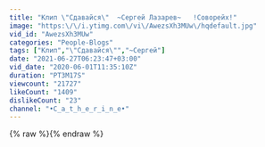 ```yaml
---
title: "Клип \"Сдавайся\"  ~Сергей Лазарев~   !Соворейх!"
image: "https:\/\/i.ytimg.com\/vi\/AwezsXh3MUw\/hqdefault.jpg"
vid_id: "AwezsXh3MUw"
categories: "People-Blogs"
tags: ["Клип","\"Сдавайся\"","~Сергей"]
date: "2021-06-27T06:23:47+03:00"
vid_date: "2020-06-01T11:35:10Z"
duration: "PT3M17S"
viewcount: "21727"
likeCount: "1409"
dislikeCount: "23"
channel: "•C_a_t_h_e_r_i_n_e•"
---
```

{% raw %}{% endraw %}
